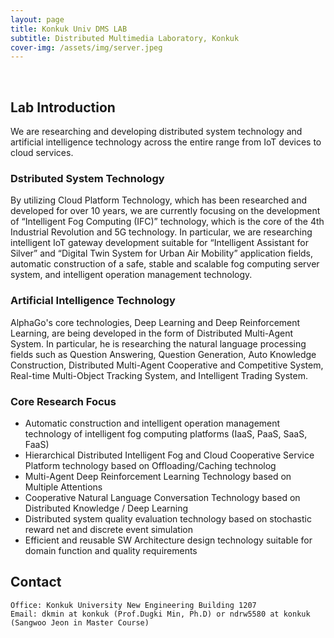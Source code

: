 ```yaml
---
layout: page
title: Konkuk Univ DMS LAB
subtitle: Distributed Multimedia Laboratory, Konkuk
cover-img: /assets/img/server.jpeg
---
```


<br/>

## Lab Introduction

We are researching and developing distributed system technology and artificial intelligence technology across the entire range from IoT devices to cloud services.

### Dstributed System Technology
By utilizing Cloud Platform Technology, which has been researched and developed for over 10 years, we are currently focusing on the development of “Intelligent Fog Computing (IFC)” technology, which is the core of the 4th Industrial Revolution and 5G technology. In particular, we are researching intelligent IoT gateway development suitable for “Intelligent Assistant for Silver” and “Digital Twin System for Urban Air Mobility” application fields, automatic construction of a safe, stable and scalable fog computing server system, and intelligent operation management technology.

### Artificial Intelligence Technology 
AlphaGo's core technologies, Deep Learning and Deep Reinforcement Learning, are being developed in the form of Distributed Multi-Agent System. In particular, he is researching the natural language processing fields such as Question Answering, Question Generation, Auto Knowledge Construction, Distributed Multi-Agent Cooperative and Competitive System, Real-time Multi-Object Tracking System, and Intelligent Trading System.

### Core Research Focus
* Automatic construction and intelligent operation management technology of intelligent fog computing platforms (IaaS, PaaS, SaaS, FaaS)
* Hierarchical Distributed Intelligent Fog and Cloud Cooperative Service Platform technology based on Offloading/Caching technolog
* Multi-Agent Deep Reinforcement Learning Technology based on Multiple Attentions
* Cooperative Natural Language Conversation Technology based on Distributed Knowledge / Deep Learning
* Distributed system quality evaluation technology based on stochastic reward net and discrete event simulation 
* Efficient and reusable SW Architecture design technology suitable for domain function and quality requirements


## Contact

```
Office: Konkuk University New Engineering Building 1207
Email: dkmin at konkuk (Prof.Dugki Min, Ph.D) or ndrw5580 at konkuk (Sangwoo Jeon in Master Course)
```
